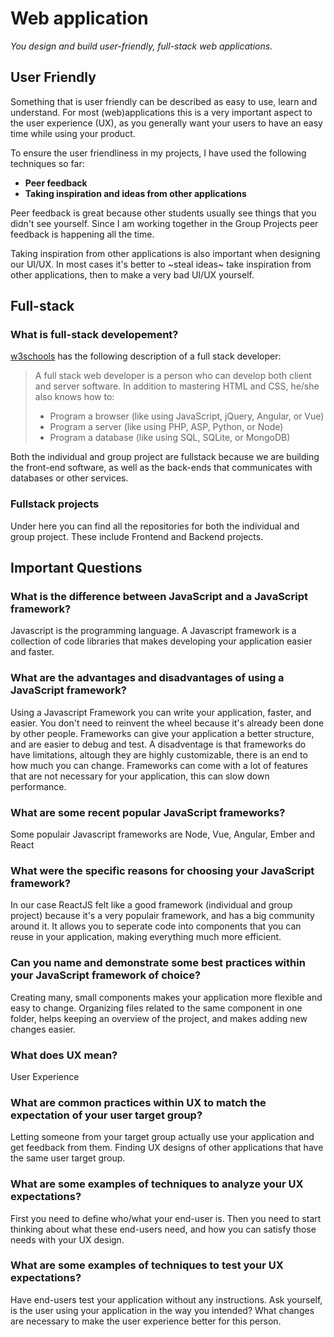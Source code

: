# Web application
*You design and build user-friendly, full-stack web applications.*

## User Friendly
Something that is user friendly can be described as easy to use, learn and understand.
For most (web)applications this is a very important aspect to the user experience (UX), as you generally want your users to have an easy time while using your product.

To ensure the user friendliness in my projects, I have used the following techniques so far:
- **Peer feedback**
- **Taking inspiration and ideas from other applications**

Peer feedback is great because other students usually see things that you didn't see yourself. Since I am working together in the Group Projects peer feedback is happening all the time.

Taking inspiration from other applications is also important when designing our UI/UX. In most cases it's better to ~steal ideas~ take inspiration from other applications, then to make a very bad UI/UX yourself.

## Full-stack
### What is full-stack developement?
[w3schools](https://www.w3schools.com/whatis/whatis_fullstack.asp) has the following description of a full stack developer:
>A full stack web developer is a person who can develop both client and server software.
>In addition to mastering HTML and CSS, he/she also knows how to:
>- Program a browser (like using JavaScript, jQuery, Angular, or Vue)
>- Program a server (like using PHP, ASP, Python, or Node)
>- Program a database (like using SQL, SQLite, or MongoDB)

Both the individual and group project are fullstack because we are building the front-end software, as well as the back-ends that communicates with databases or other services.

### Fullstack projects
Under here you can find all the repositories for both the individual and group project.
These include Frontend and Backend projects.

## Important Questions
### What is the difference between JavaScript and a JavaScript framework?
Javascript is the programming language. A Javascript framework is a collection of code libraries that makes developing your application easier and faster.


### What are the advantages and disadvantages of using a JavaScript framework?
Using a Javascript Framework you can write your application, faster, and easier. You don't need to reinvent the wheel because it's already been done by other people.
Frameworks can give your application a better structure, and are easier to debug and test.
A disadventage is that frameworks do have limitations, altough they are highly customizable, there is an end to how much you can change.
Frameworks can come with a lot of features that are not necessary for your application, this can slow down performance. 

### What are some recent popular JavaScript frameworks?
Some populair Javascript frameworks are Node, Vue, Angular, Ember and React

### What were the specific reasons for choosing your JavaScript framework?
In our case ReactJS felt like a good framework (individual and group project) because it's a very populair framework, and has a big community around it.
It allows you to seperate code into components that you can reuse in your application, making everything much more efficient.

### Can you name and demonstrate some best practices within your JavaScript framework of choice?
Creating many, small components makes your application more flexible and easy to change. 
Organizing files related to the same component in one folder, helps keeping an overview of the project, and makes adding new changes easier.

### What does UX mean?
User Experience

### What are common practices within UX to match the expectation of your user target group?
Letting someone from your target group actually use your application and get feedback from them.
Finding UX designs of other applications that have the same user target group.

### What are some examples of techniques to analyze your UX expectations?
First you need to define who/what your end-user is.
Then you need to start thinking about what these end-users need, and how you can satisfy those needs with your UX design.

### What are some examples of techniques to test your UX expectations?
Have end-users test your application without any instructions. Ask yourself, is the user using your application in the way you intended? What changes are necessary to make the user experience better for this person.
